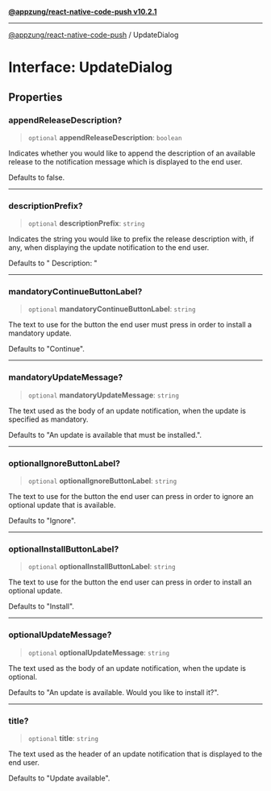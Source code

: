 [**@appzung/react-native-code-push v10.2.1**](../README.md)

---

[@appzung/react-native-code-push](../README.md) / UpdateDialog

# Interface: UpdateDialog

## Properties

### appendReleaseDescription?

> `optional` **appendReleaseDescription**: `boolean`

Indicates whether you would like to append the description of an available release to the
notification message which is displayed to the end user.

Defaults to false.

---

### descriptionPrefix?

> `optional` **descriptionPrefix**: `string`

Indicates the string you would like to prefix the release description with, if any, when
displaying the update notification to the end user.

Defaults to " Description: "

---

### mandatoryContinueButtonLabel?

> `optional` **mandatoryContinueButtonLabel**: `string`

The text to use for the button the end user must press in order to install a mandatory update.

Defaults to "Continue".

---

### mandatoryUpdateMessage?

> `optional` **mandatoryUpdateMessage**: `string`

The text used as the body of an update notification, when the update is specified as mandatory.

Defaults to "An update is available that must be installed.".

---

### optionalIgnoreButtonLabel?

> `optional` **optionalIgnoreButtonLabel**: `string`

The text to use for the button the end user can press in order to ignore an optional update that is available.

Defaults to "Ignore".

---

### optionalInstallButtonLabel?

> `optional` **optionalInstallButtonLabel**: `string`

The text to use for the button the end user can press in order to install an optional update.

Defaults to "Install".

---

### optionalUpdateMessage?

> `optional` **optionalUpdateMessage**: `string`

The text used as the body of an update notification, when the update is optional.

Defaults to "An update is available. Would you like to install it?".

---

### title?

> `optional` **title**: `string`

The text used as the header of an update notification that is displayed to the end user.

Defaults to "Update available".
